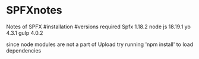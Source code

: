 # SPFXnotes
Notes of SPFX 
#installation
#versions required
Spfx 1.18.2
node js 18.19.1
yo 4.3.1
gulp 4.0.2

since node modules are not a part of Upload try running 'npm install' to load dependencies
